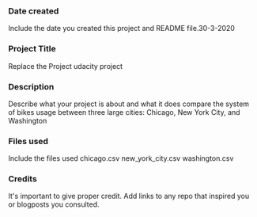 ### Date created
Include the date you created this project and README file.30-3-2020

### Project Title
Replace the Project
udacity project

### Description
Describe what your project is about and what it does
compare the system of bikes usage between three large cities: Chicago, New York City, and Washington
### Files used
Include the files used
chicago.csv
new_york_city.csv
washington.csv
### Credits
It's important to give proper credit. Add links to any repo that inspired you or blogposts you consulted.

